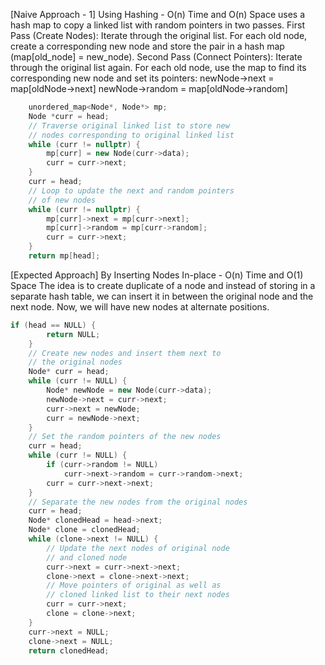 <p>[Naive Approach - 1] Using Hashing - O(n) Time and O(n) Space
uses a hash map to copy a linked list with random pointers in two passes.
First Pass (Create Nodes): Iterate through the original list. For each old node, create a corresponding new node and store the pair in a hash map (map[old_node] = new_node).
Second Pass (Connect Pointers): Iterate through the original list again. For each old node, use the map to find its corresponding new node and set its pointers:
newNode->next = map[oldNode->next]
newNode->random = map[oldNode->random]</p>

```cpp
    unordered_map<Node*, Node*> mp;
    Node *curr = head;
    // Traverse original linked list to store new 
  	// nodes corresponding to original linked list
    while (curr != nullptr) {
        mp[curr] = new Node(curr->data);
        curr = curr->next;
    }
  	curr = head;
    // Loop to update the next and random pointers 
  	// of new nodes 
    while (curr != nullptr) {
      	mp[curr]->next = mp[curr->next];
      	mp[curr]->random = mp[curr->random];
      	curr = curr->next;
    }
    return mp[head];
```
<p>[Expected Approach] By Inserting Nodes In-place - O(n) Time and O(1) Space
The idea is to create duplicate of a node and instead of storing in a separate hash table, we can insert it in between the original node and the next node. Now, we will have new nodes at alternate positions. 
</p>

```cpp
if (head == NULL) {
        return NULL;
    }
    // Create new nodes and insert them next to 
  	// the original nodes
    Node* curr = head;
    while (curr != NULL) {
        Node* newNode = new Node(curr->data);
        newNode->next = curr->next;
        curr->next = newNode;
        curr = newNode->next;
    }
    // Set the random pointers of the new nodes
    curr = head;
    while (curr != NULL) {
        if (curr->random != NULL)
            curr->next->random = curr->random->next;
        curr = curr->next->next;
    }
    // Separate the new nodes from the original nodes
    curr = head;
    Node* clonedHead = head->next;
    Node* clone = clonedHead;
    while (clone->next != NULL) {
      	// Update the next nodes of original node 
      	// and cloned node
        curr->next = curr->next->next;
        clone->next = clone->next->next;
      	// Move pointers of original as well as  
      	// cloned linked list to their next nodes
        curr = curr->next;
        clone = clone->next;
    }
    curr->next = NULL;
    clone->next = NULL;
    return clonedHead;
